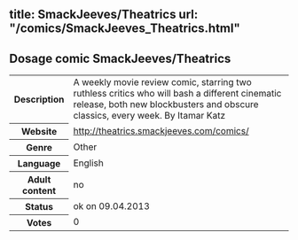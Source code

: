 title: SmackJeeves/Theatrics
url: "/comics/SmackJeeves_Theatrics.html"
---
Dosage comic SmackJeeves/Theatrics
-----------------------------------------

<table class="comicinfo">
<tr>
<th>Description</th><td>A weekly movie review comic, starring two ruthless critics who will bash a different cinematic release, both new blockbusters and obscure classics, every week. By Itamar Katz</td>
</tr>
<tr>
<th>Website</th><td><a href="http://theatrics.smackjeeves.com/comics/">http://theatrics.smackjeeves.com/comics/</a></td>
</tr>
<tr>
<th>Genre</th><td>Other</td>
</tr>
<tr>
<th>Language</th><td>English</td>
</tr>
<tr>
<th>Adult content</th><td>no</td>
</tr>
<tr>
<th>Status</th><td>ok on 09.04.2013</td>
</tr>
<tr>
<th>Votes</th><td>0</div></td>
</tr>
</table>
